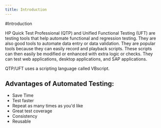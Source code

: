 ```yaml
---
title: Introduction
---
```


#Introduction

HP Quick Test Professional (QTP) and Unified Functional Testing (UFT) are testing tools that help automate functional and regression testing. They are also good tools to automate data entry or data validation. They are popular tools because they can easily record and playback scripts. These scripts can then easily be modified or enhanced with extra logic or checks. They can test web applications, desktop applications, and SAP applications. 

QTP/UFT uses a scripting language called VBscript. 


Advantages of Automated Testing:
-----------------------------------------------------------------
- Save Time 
- Test faster
- Repeat as many times as you'd like
- Great test coverage
- Consistency
- Reusable

